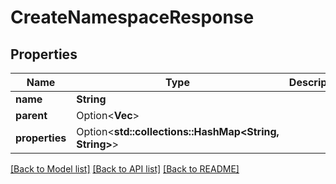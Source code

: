 # CreateNamespaceResponse

## Properties

Name | Type | Description | Notes
------------ | ------------- | ------------- | -------------
**name** | **String** |  | 
**parent** | Option<**Vec<String>**> |  | [optional]
**properties** | Option<**std::collections::HashMap<String, String>**> |  | [optional]

[[Back to Model list]](../README.md#documentation-for-models) [[Back to API list]](../README.md#documentation-for-api-endpoints) [[Back to README]](../README.md)



